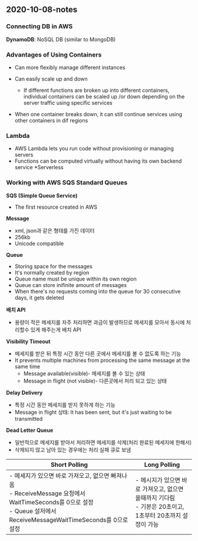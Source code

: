 ## 2020-10-08-notes

### Connecting DB in AWS

**DynamoDB**: NoSQL DB (similar to MongoDB)



### **Advantages of Using Containers**

- Can more flexibly manage different instances

- Can easily scale up and down
  - If different functions are broken up into different containers, individual containers can be scaled up /or down depending on the server traffic using specific services
- When one container breaks down, it can still continue services using other containers in dif regions



### Lambda

- AWS Lambda lets you run code without provisioning or managing servers
- Functions can be computed virtually without having its own backend service *Serverless



### Working with AWS SQS Standard Queues

**SQS (Simple Queue Service)**

- The first resource created in AWS

**Message**

- xml, json과 같은 형태를 가진 데이터
- 256kb
- Unicode compatible

**Queue**

- Storing space for the messages
- It's normally created by region
- Queue name must be unique within its own region
- Queue can store inifinite amount of messages
- When there's no requests coming into the queue for 30 consecutive days, it gets deleted

**배치 API**

- 용량이 작은 메세지를 자주 처리하면 과금이 발생하므로 메세지를 모아서 동시에 처리할수 있게 해주는게 배치 API

**Visibility Timeout**

- 메세지를 받은 뒤 특정 시간 동안 다른 곳에서 메세지를 볼 수 없도록 하는 기능
- It prevents multiple machines from processing the same message at the same time
  - Message available(visible)- 메세지를 볼 수 있는 상태
  - Message in flight (not visible)- 다른곳에서 처리 되고 있는 상태

**Delay Delivery**

- 특정 시간 동안 메세지를 받지 못하게 하는 기능
- Message in flight 상태: It has been sent, but it's just waiting to be transmitted

**Dead Letter Queue**

- 일반적으로 메세지를 받아서 처리하면 메세지를 삭제(처리 완료된 메세지에 한해서)
- 삭제되지 않고 남아 있는 경우에는 처리 실패 큐로 보냄

| Short Polling                                                | Long Polling                                                 |
| ------------------------------------------------------------ | ------------------------------------------------------------ |
| - 메세지가 있으면 바로 가져오고, 없으면 빠져나옴<br />- ReceiveMessage 요청에서 WaitTimeSeconds를 0으로 설정<br />- Queue 설저에서 ReceiveMessageWaitTimeSeconds를 0으로 설정 | - 메시지가 있으면 바로 가져오고, 없으면 올때까지 기다림<br />- 기본은 20초이고, 1초부터 20초까지 설정이 가능 |



